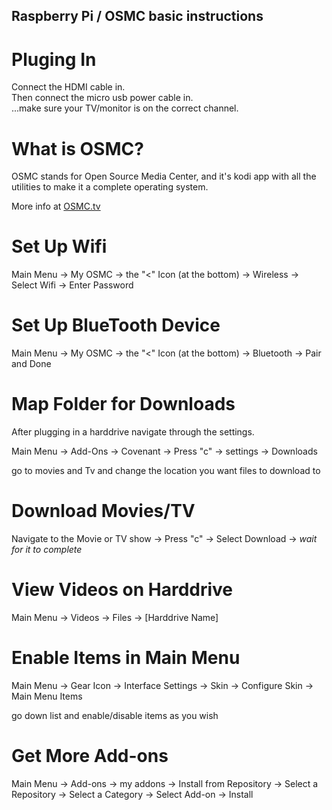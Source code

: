 Raspberry Pi / OSMC basic instructions
------------------------

# Pluging In  

Connect the HDMI cable in.  
Then connect the micro usb power cable in.  
...make sure your TV/monitor is on the correct channel.  


# What is OSMC?

OSMC stands for Open Source Media Center, and it's kodi app with all the utilities to make it a complete operating system.

More info at [OSMC.tv](https://osmc.tv)


# Set Up Wifi

Main Menu -> My OSMC -> the "<" Icon (at the bottom) -> Wireless -> Select Wifi -> Enter Password

# Set Up BlueTooth Device

Main Menu -> My OSMC -> the "<" Icon (at the bottom) -> Bluetooth -> Pair and Done

# Map Folder for Downloads

After plugging in a harddrive navigate through the settings.

Main Menu -> Add-Ons -> Covenant -> Press "c" -> settings -> Downloads

go to movies and Tv and change the location you want files to download to


# Download Movies/TV

Navigate to the Movie or TV show -> Press "c" -> Select Download -> *wait for it to complete*

# View Videos on Harddrive

Main Menu -> Videos -> Files -> [Harddrive Name]

# Enable Items in Main Menu

Main Menu -> Gear Icon -> Interface Settings -> Skin -> Configure Skin -> Main Menu Items

go down list and enable/disable items as you wish

# Get More Add-ons

Main Menu -> Add-ons -> my addons -> Install from Repository -> Select a Repository -> Select a Category -> Select Add-on -> Install

<!--

http://archive.org/download/repository.xvbox

http://aeom.cf/repo/

http://kdil.co/repo/

http://fusion.tvaddons.ag/

http://jesusboxrepo.xyz/repo/
-->

<!--
#instructions here to install Neptune Rising
https://www.wirelesshack.org/how-to-install-neptune-rising-kodi-addon.html

##use this to install Neptune Rising
http://repo.mrblamo.xyz/

https://www.google.com/amp/s/seo-michael.co.uk/how-to-install-salts-stream-all-the-sources-for-xbmc-kodi/amp/
-->



